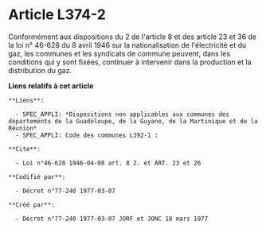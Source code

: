 # Article L374-2

Conformément aux dispositions du 2 de l'article 8 et des article 23 et 36 de la loi n° 46-628 du 8 avril 1946 sur la
nationalisation de l'électricité et du gaz, les communes et les syndicats de commune peuvent, dans les conditions qui y sont
fixées, continuer à intervenir dans la production et la distribution du gaz.

**Liens relatifs à cet article**

	**Liens**:

	  - SPEC_APPLI: *Dispositions non applicables aux communes des départements de la Guadeloupe, de la Guyane, de la Martinique et de la Réunion*
	  - SPEC_APPLI: Code des communes L392-1 :

	**Cite**:

	  - Loi n°46-628 1946-04-08 art. 8 2. et ART. 23 et 26

	**Codifié par**:

	  - Décret n°77-240 1977-03-07

	**Créé par**:

	  - Décret n°77-240 1977-03-07 JORF et JONC 18 mars 1977
